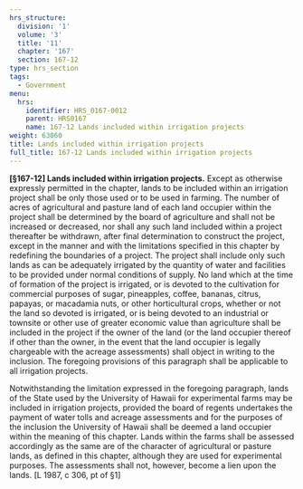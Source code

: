 ```yaml
---
hrs_structure:
  division: '1'
  volume: '3'
  title: '11'
  chapter: '167'
  section: 167-12
type: hrs_section
tags:
  - Government
menu:
  hrs:
    identifier: HRS_0167-0012
    parent: HRS0167
    name: 167-12 Lands included within irrigation projects
weight: 63060
title: Lands included within irrigation projects
full_title: 167-12 Lands included within irrigation projects
---
```

**[§167-12] Lands included within irrigation projects.** Except as otherwise expressly permitted in the chapter, lands to be included within an irrigation project shall be only those used or to be used in farming. The number of acres of agricultural and pasture land of each land occupier within the project shall be determined by the board of agriculture and shall not be increased or decreased, nor shall any such land included within a project thereafter be withdrawn, after final determination to construct the project, except in the manner and with the limitations specified in this chapter by redefining the boundaries of a project. The project shall include only such lands as can be adequately irrigated by the quantity of water and facilities to be provided under normal conditions of supply. No land which at the time of formation of the project is irrigated, or is devoted to the cultivation for commercial purposes of sugar, pineapples, coffee, bananas, citrus, papayas, or macadamia nuts, or other horticultural crops, whether or not the land so devoted is irrigated, or is being devoted to an industrial or townsite or other use of greater economic value than agriculture shall be included in the project if the owner of the land (or the land occupier thereof if other than the owner, in the event that the land occupier is legally chargeable with the acreage assessments) shall object in writing to the inclusion. The foregoing provisions of this paragraph shall be applicable to all irrigation projects.

Notwithstanding the limitation expressed in the foregoing paragraph, lands of the State used by the University of Hawaii for experimental farms may be included in irrigation projects, provided the board of regents undertakes the payment of water tolls and acreage assessments and for the purposes of the inclusion the University of Hawaii shall be deemed a land occupier within the meaning of this chapter. Lands within the farms shall be assessed accordingly as the same are of the character of agricultural or pasture lands, as defined in this chapter, although they are used for experimental purposes. The assessments shall not, however, become a lien upon the lands. [L 1987, c 306, pt of §1]